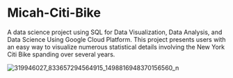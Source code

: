 # Micah-Citi-Bike

A data science project using SQL for Data Visualization, Data Analysis, and Data Science Using Google Cloud Platform.
This project presents users with an easy way to visualize numerous statistical details involving the New York Citi Bike spanding over several years.

![319946027_833657294564915_1498816948370156560_n](https://github.com/pimicah/Micah-Citi-Bike/assets/144563378/983e1783-8092-4520-95ae-5b12d3d73631)
